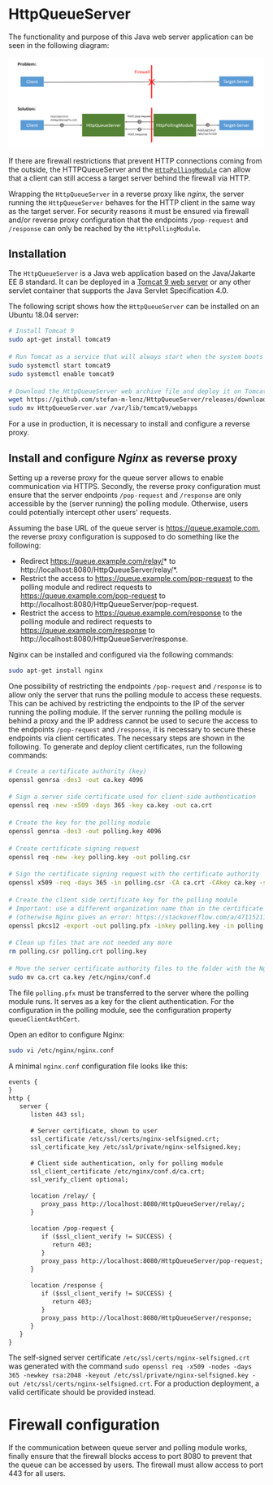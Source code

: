 # HttpQueueServer

The functionality and purpose of this Java web server application can be seen in the following diagram:

![](overview.png)

If there are firewall restrictions that prevent HTTP connections coming from the outside,
the HTTPQueueServer and the [`HttpPollingModule`](https://github.com/stefan-m-lenz/HttpPollingModule) can allow that a client can still access a target server behind the firewall via HTTP.

Wrapping the `HttpQueueServer` in a reverse proxy like *nginx*, the server running the `HttpQueueServer` behaves for the HTTP client in the same way as the target server.
For security reasons it must be ensured via firewall and/or reverse proxy configuration that the endpoints `/pop-request` and `/response` can only be reached by the `HttpPollingModule`.

## Installation

The `HttpQueueServer` is a Java web application based on the Java/Jakarte EE 8 standard.
It can be deployed in a [Tomcat 9 web server](https://tomcat.apache.org/) or any other servlet container that supports the Java Servlet Specification 4.0.

The following script shows how the `HttpQueueServer` can be installed on an Ubuntu 18.04 server:

```bash
# Install Tomcat 9
sudo apt-get install tomcat9

# Run Tomcat as a service that will always start when the system boots up
sudo systemctl start tomcat9
sudo systemctl enable tomcat9

# Download the HttpQueueServer web archive file and deploy it on Tomcat
wget https://github.com/stefan-m-lenz/HttpQueueServer/releases/download/v1.0/HttpQueueServer.war
sudo mv HttpQueueServer.war /var/lib/tomcat9/webapps
```

For a use in production, it is necessary to install and configure a reverse proxy.

## Install and configure *Nginx* as reverse proxy
Setting up a reverse proxy for the queue server allows to enable communication via HTTPS.
Secondly, the reverse proxy configuration must ensure that the server endpoints `/pop-request` and `/response` are only accessible by the (server running) the polling module.
Otherwise, users could potentially intercept other users' requests.

Assuming the base URL of the queue server is https://queue.example.com, the reverse proxy configuration is supposed to do something like the following:

* Redirect https://queue.example.com/relay/* to http://localhost:8080/HttpQueueServer/relay/*.
* Restrict the access to https://queue.example.com/pop-request to the polling module and redirect requests to https://queue.example.com/pop-request to http://localhost:8080/HttpQueueServer/pop-request.
* Restrict the access to https://queue.example.com/response to the polling module and redirect requests to https://queue.example.com/response to http://localhost:8080/HttpQueueServer/response.


Nginx can be installed and configured via the following commands:
```bash
sudo apt-get install nginx
```

One possibility of restricting the endpoints `/pop-request` and `/response` is to allow only the server that runs the polling module to access these requests.
This can be achived by restricting the endpoints to the IP of the server running the polling module.
If the server running the polling module is behind a proxy and the IP address cannot be used to secure the access to the endpoints `/pop-request` and `/response`, it is necessary to secure these endpoints via client certificates.
The necessary steps are shown in the following.
To generate and deploy client certificates, run the following commands:

```bash
# Create a certificate authority (key)
openssl genrsa -des3 -out ca.key 4096

# Sign a server side certificate used for client-side authentication
openssl req -new -x509 -days 365 -key ca.key -out ca.crt

# Create the key for the polling module
openssl genrsa -des3 -out polling.key 4096

# Create certificate signing request
openssl req -new -key polling.key -out polling.csr

# Sign the certificate signing request with the certificate authority
openssl x509 -req -days 365 -in polling.csr -CA ca.crt -CAkey ca.key -set_serial 01 -out polling.crt

# Create the client side certificate key for the polling module
# Important: use a different organization name than in the certificate authority
# (otherwise Nginx gives an error: https://stackoverflow.com/a/47115211/3180809)
openssl pkcs12 -export -out polling.pfx -inkey polling.key -in polling.crt -certfile ca.crt

# Clean up files that are not needed any more
rm polling.csr polling.crt polling.key

# Move the server certificate authority files to the folder with the Nginx configuration files
sudo mv ca.crt ca.key /etc/nginx/conf.d
```

The file `polling.pfx` must be transferred to the server where the polling module runs.
It serves as a key for the client authentication.
For the configuration in the polling module, see the configuration property `queueClientAuthCert`.

Open an editor to configure Nginx:

```bash
sudo vi /etc/nginx/nginx.conf
```

A minimal `nginx.conf` configuration file looks like this:

```
events {
}
http {
   server {
      listen 443 ssl;

      # Server certificate, shown to user
      ssl_certificate /etc/ssl/certs/nginx-selfsigned.crt;
      ssl_certificate_key /etc/ssl/private/nginx-selfsigned.key;

      # Client side authentication, only for polling module
      ssl_client_certificate /etc/nginx/conf.d/ca.crt;
      ssl_verify_client optional;

      location /relay/ {
         proxy_pass http://localhost:8080/HttpQueueServer/relay/;
      }

      location /pop-request {
         if ($ssl_client_verify != SUCCESS) {
            return 403;
         }
         proxy_pass http://localhost:8080/HttpQueueServer/pop-request;
      }

      location /response {
         if ($ssl_client_verify != SUCCESS) {
            return 403;
         }
         proxy_pass http://localhost:8080/HttpQueueServer/response;
      }
   }
}
```

The self-signed server certificate `/etc/ssl/certs/nginx-selfsigned.crt` was generated with the command `sudo openssl req -x509 -nodes -days 365 -newkey rsa:2048 -keyout /etc/ssl/private/nginx-selfsigned.key -out /etc/ssl/certs/nginx-selfsigned.crt`.
For a production deployment, a valid certificate should be provided instead.

# Firewall configuration

If the communication between queue server and polling module works, finally ensure that the firewall blocks access to port 8080 to prevent that the queue can be accessed by users.
The firewall must allow access to port 443 for all users.